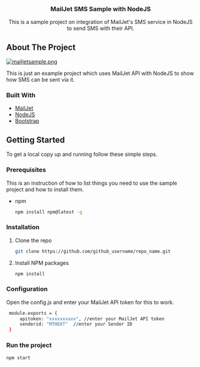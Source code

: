 
  <h3 align="center">MailJet SMS Sample with NodeJS</h3>

  <p align="center">
This is a sample project on integration of MailJet's SMS service in NodeJS to send SMS with their API. <br />




<!-- ABOUT THE PROJECT -->
## About The Project

[![mailjetsample.png](https://i.postimg.cc/FzQnKm5q/mailjetsample.png)](https://postimg.cc/phqB0wdY)

This is just an example project which uses MailJet API with NodeJS to show how SMS can be sent via it.


### Built With

* [MailJet](https://www.mailjet.com/sms/)
* [NodeJS](https://nodejs.org/en/)
* [Bootstrap](https://getbootstrap.com)



<!-- GETTING STARTED -->
## Getting Started

To get a local copy up and running follow these simple steps.

### Prerequisites

This is an instruction of how to list things you need to use the sample project and how to install them.

* npm
  ```sh
  npm install npm@latest -g
  ```

### Installation

1. Clone the repo
   ```sh
   git clone https://github.com/github_username/repo_name.git
   ```
2. Install NPM packages
   ```sh
   npm install
   ```
### Configuration

Open the config.js and enter your MailJet API token for this to work.

   ```sh
    module.exports = {
        apitoken: "xxxxxxxxxx", //enter your MailJet API token
        senderid: "MTHEKT"  //enter your Sender ID
    }
   ```
   
### Run the project
   ```sh
   npm start
   ```




